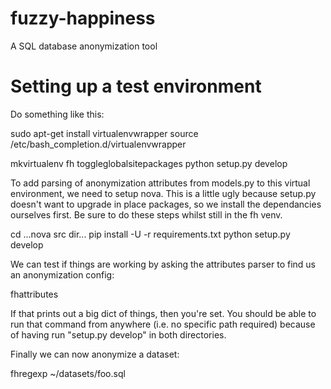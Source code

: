 fuzzy-happiness
===============

A SQL database anonymization tool

Setting up a test environment
=============================

Do something like this:

  sudo apt-get install virtualenvwrapper
  source /etc/bash_completion.d/virtualenvwrapper

  mkvirtualenv fh
  toggleglobalsitepackages
  python setup.py develop

To add parsing of anonymization attributes from models.py to this virtual
environment, we need to setup nova. This is a little ugly because setup.py
doesn't want to upgrade in place packages, so we install the dependancies
ourselves first. Be sure to do these steps whilst still in the fh venv.

  cd ...nova src dir...
  pip install -U -r requirements.txt
  python setup.py develop

We can test if things are working by asking the attributes parser to find us
an anonymization config:

  fhattributes

If that prints out a big dict of things, then you're set. You should be able
to run that command from anywhere (i.e. no specific path required) because of
having run "setup.py develop" in both directories.

Finally we can now anonymize a dataset:

  fhregexp ~/datasets/foo.sql